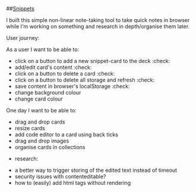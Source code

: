 ##[Snippets](isnotafunction.github.io/snippets)

I built this simple non-linear note-taking tool to take quick notes in browser while I'm working on something and research in depth/organise them later.

User journey:

As a user I want to be able to:

* click on a button to add a new snippet-card to the deck :check:
* add/edit card's content :check:
* click on a button to delete a card :check:
* click on a button to delete all storage and refresh :check:
* save content in browser's localStorage :check:
* change background colour
* change card colour

One day I want to be able to:
* drag and drop cards
* resize cards  
* add code editor to a card using back ticks
* drag and drop images
* organise cards in collections

- research:
* a better way to trigger storing of the edited text instead of timeout
* security issues with contenteditable?
* how to (easily) add html tags without rendering
